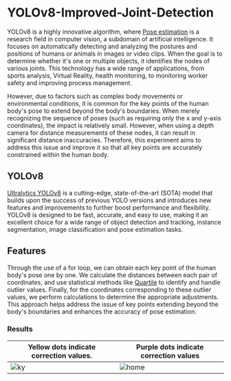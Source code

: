 # YOLOv8-Improved-Joint-Detection
YOLOv8 is a highly innovative algorithm, where [Pose estimation](https://docs.ultralytics.com/tasks/pose/) is a research field in computer vision, a subdomain of artificial intelligence. It focuses on automatically detecting and analyzing the postures and positions of humans or animals in images or video clips. When the goal is to determine whether it's one or multiple objects, it identifies the nodes of various joints. This technology has a wide range of applications, from sports analysis, Virtual Reality, health monitoring, to monitoring worker safety and improving process management.

However, due to factors such as complex body movements or environmental conditions, it is common for the key points of the human body's pose to extend beyond the body's boundaries. When merely recognizing the sequence of poses (such as requiring only the x and y-axis coordinates), the impact is relatively small. However, when using a depth camera for distance measurements of these nodes, it can result in significant distance inaccuracies.
Therefore, this experiment aims to address this issue and improve it so that all key points are accurately constrained within the human body.

## YOLOv8
[Ultralytics YOLOv8](https://github.com/ultralytics/ultralytics) is a cutting-edge, state-of-the-art (SOTA) model that builds upon the success of previous YOLO versions and introduces new features and improvements to further boost performance and flexibility. YOLOv8 is designed to be fast, accurate, and easy to use, making it an excellent choice for a wide range of object detection and tracking, instance segmentation, image classification and pose estimation tasks.

## Features
Through the use of a for loop, we can obtain each key point of the human body's pose one by one. We calculate the distances between each pair of coordinates, and use statistical methods like [Quartile](https://en.wikipedia.org/wiki/Quartile) to identify and handle outlier values. Finally, for the coordinates corresponding to these outlier values, we perform calculations to determine the appropriate adjustments. This approach helps address the issue of key points extending beyond the body's boundaries and enhances the accuracy of pose estimation.
  
### Results
| Yellow dots indicate correction values. | Purple dots indicate correction values |
| ------------- | ------------- |
| ![ky](https://github.com/KennyChen880127/YOLOv8-Improved-Pose-Estimation-Code/assets/99500847/736297f3-c182-4e9e-82d8-0c089b2e57b8) | ![home](https://github.com/KennyChen880127/YOLOv8-Improved-Pose-Estimation-Code/assets/99500847/15fd064e-14a4-496b-b576-806514fb436b) |
